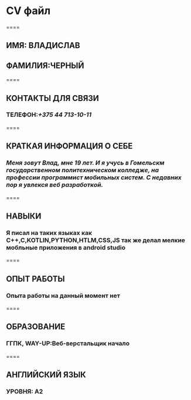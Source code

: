 # CV файл #
====
## ИМЯ: ВЛАДИСЛАВ ##
## ФАМИЛИЯ:ЧЕРНЫЙ ##
====
## КОНТАКТЫ ДЛЯ СВЯЗИ ##
### ТЕЛЕФОН:*+375 44 713-10-11* ###
====
## КРАТКАЯ ИНФОРМАЦИЯ О СЕБЕ ##
### *Меня зовут Влад, мне 19 лет. И я учусь в Гомельскм государственном политехническом колледже, на профессии программист мобильных систем. С недавних пор я увлекся веб разработкой.* ###
====
## НАВЫКИ ##
### Я писал на таких языках как C++,C,KOTLIN,PYTHON,HTLM,CSS,JS так же делал мелкие мобльные приложения в android studio ###
====
## ОПЫТ РАБОТЫ ##
### Опыта работы на данный момент нет ###
====
## ОБРАЗОВАНИЕ ##
### ГГПК, WAY-UP:Веб-верстальщик начало ###
====
## АНГЛИЙСКИЙ ЯЗЫК ##
### УРОВНЯ: А2 ###